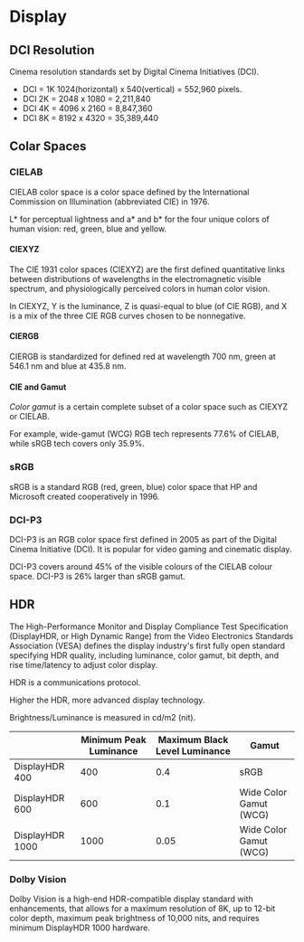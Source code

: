 # Display

## DCI Resolution

Cinema resolution standards set by Digital Cinema Initiatives (DCI).

* DCI = 1K 1024(horizontal) x 540(vertical) = 552,960 pixels.
* DCI 2K = 2048 x 1080 = 2,211,840
* DCI 4K = 4096 x 2160 = 8,847,360
* DCI 8K = 8192 x 4320 = 35,389,440

## Colar Spaces

### CIELAB

CIELAB color space is a color space defined by the International Commission on Illumination (abbreviated CIE) in 1976.

L* for perceptual lightness and a* and b* for the four unique colors of human vision: red, green, blue and yellow.

#### CIEXYZ

The CIE 1931 color spaces (CIEXYZ) are the first defined quantitative links between distributions of wavelengths in the electromagnetic visible spectrum, and physiologically perceived colors in human color vision.

In CIEXYZ, Y is the luminance, Z is quasi-equal to blue (of CIE RGB), and X is a mix of the three CIE RGB curves chosen to be nonnegative.

#### CIERGB

CIERGB is standardized for defined red at wavelength $700$ nm, green at $546.1$ nm and blue at $435.8$ nm.

#### CIE and Gamut

*Color gamut* is a certain complete subset of a color space such as CIEXYZ or CIELAB.

For example, wide-gamut (WCG) RGB tech represents 77.6% of CIELAB, while sRGB tech covers only 35.9%.

### sRGB

sRGB is a standard RGB (red, green, blue) color space that HP and Microsoft created cooperatively in 1996.

### DCI-P3

DCI-P3 is an RGB color space first defined in 2005 as part of the Digital Cinema Initiative (DCI).
It is popular for video gaming and cinematic display.

DCI-P3 covers around 45% of the visible colours of the CIELAB colour space.
DCI-P3 is 26% larger than sRGB gamut.

## HDR

The High-Performance Monitor and Display Compliance Test Specification (DisplayHDR, or High Dynamic Range) from the Video Electronics Standards Association (VESA) defines the display industry's first fully open standard specifying HDR quality, including luminance, color gamut, bit depth, and rise time/latency to adjust color display.

HDR is a communications protocol.

Higher the HDR, more advanced display technology.

Brightness/Luminance is measured in cd/m2 (nit).

||Minimum Peak Luminance|Maximum Black Level Luminance|Gamut|
|-|-|-|-|
|DisplayHDR 400|400|0.4|sRGB|
|DisplayHDR 600|600|0.1|Wide Color Gamut (WCG)|
|DisplayHDR 1000|1000|0.05|Wide Color Gamut (WCG)|

### Dolby Vision

Dolby Vision is a high-end HDR-compatible display standard with enhancements, that allows for a maximum resolution of 8K, up to 12-bit color depth, maximum peak brightness of 10,000 nits, and requires minimum DisplayHDR 1000 hardware.
